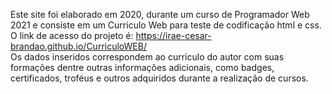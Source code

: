 Este site foi elaborado em 2020, durante um curso de Programador Web 2021 e consiste em um Curriculo Web para teste de codificação html e css.
O link de acesso do projeto é: https://irae-cesar-brandao.github.io/CurriculoWEB/   
Os dados inseridos correspondem ao curriculo do autor com suas formações dentre outras informações adicionais, como badges,
certificados, troféus e outros adquiridos durante a realização de cursos. 
